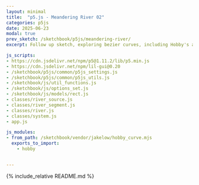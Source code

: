 ```yaml
---
layout: minimal
title:  "p5.js - Meandering River 02"
categories: p5js
date: 2025-06-23
modal: true
prev_sketch: /sketchbook/p5js/meandering-river/
excerpt: Follow up sketch, exploring bezier curves, including Hobby's algorithm.

js_scripts:
- https://cdn.jsdelivr.net/npm/p5@1.11.2/lib/p5.min.js
- https://cdn.jsdelivr.net/npm/lil-gui@0.20
- /sketchbook/p5js/common/p5js_settings.js
- /sketchbook/p5js/common/p5js_utils.js
- /sketchbook/js/util_functions.js
- /sketchbook/js/options_set.js
- /sketchbook/js/models/rect.js
- classes/river_source.js
- classes/river_segment.js
- classes/river.js
- classes/system.js
- app.js

js_modules:
- from_path: /sketchbook/vendor/jakelow/hobby_curve.mjs
  exports_to_import:
    - hobby


---
```


{% include_relative README.md %}

